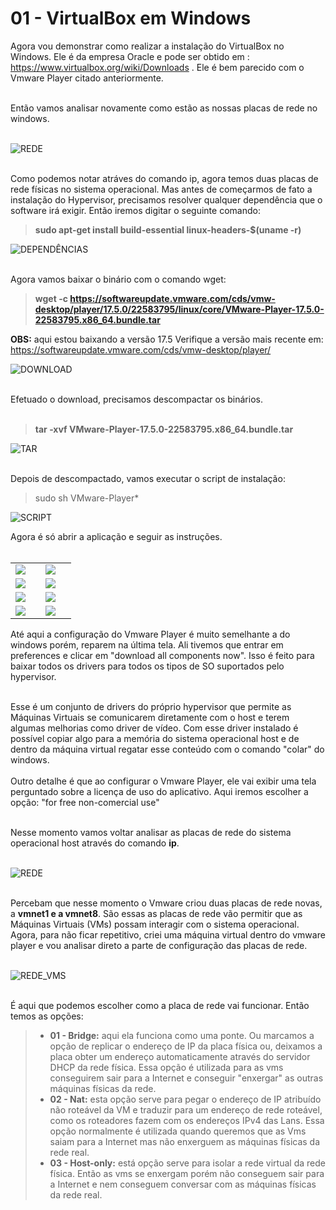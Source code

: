 # 01 - VirtualBox em Windows

Agora vou demonstrar como realizar a instalação do VirtualBox no Windows. Ele é da empresa Oracle e pode ser obtido em : https://www.virtualbox.org/wiki/Downloads . Ele é bem parecido com o Vmware Player citado anteriormente. <br><br>

Então vamos analisar novamente como estão as nossas placas de rede no windows. <br></br>

![REDE](Imagens/01-placas_de_rede_vmware.png) <br></br>

Como podemos notar atráves do comando ip, agora temos duas placas de rede físicas no sistema operacional. Mas antes de começarmos de fato a instalação do Hypervisor, precisamos resolver qualquer dependência que o software irá exigir. Então iremos digitar o seguinte comando:
>  **sudo apt-get install build-essential linux-headers-$(uname -r)**

![DEPENDÊNCIAS](Imagens/02-dependencias.png)<br></br>

Agora vamos baixar o binário com o comando wget:

>  **wget -c https://softwareupdate.vmware.com/cds/vmw-desktop/player/17.5.0/22583795/linux/core/VMware-Player-17.5.0-22583795.x86_64.bundle.tar**

**OBS:** aqui estou baixando a versão 17.5 Verifique a versão mais recente em: https://softwareupdate.vmware.com/cds/vmw-desktop/player/ 

![DOWNLOAD](Imagens/wget.png) <br></br>

Efetuado o download, precisamos descompactar os binários. <br></br>

> **tar -xvf VMware-Player-17.5.0-22583795.x86_64.bundle.tar**

![TAR](Imagens/tar.png) <br></br>

Depois de descompactado, vamos executar o script de instalação:

> sudo sh VMware-Player*

![SCRIPT](Imagens/script.png)

Agora é só abrir a aplicação e seguir as instruções. <br></br>

<table>
     <tr>
         <td width="33%"><img src="Imagens/vmware_player/01.png"></img></td>
         <td width="33%"><img src="Imagens/vmware_player/02.png"></img></td>
    </tr>
    <tr>
        <td width="33%"><img src="Imagens/vmware_player/03.png"></img></td>
        <td width="33%"><img src="Imagens/vmware_player/04.png"></img></td>
    </tr>
    <tr>
        <td width="33%"><img src="Imagens/vmware_player/05.png"></img></td>
        <td width="33%"><img src="Imagens/vmware_player/06.png"></img></td>
    </tr>
    <tr>
        <td width="33%"><img src="Imagens/vmware_player/07.png"></img></td>
        <td width="33%"><img src="Imagens/vmware_player/08.png"></img></td>
    </tr>
</table>

Até aqui a configuração do Vmware Player é muito semelhante a do windows porém, reparem na última tela. Ali tivemos que entrar em preferences e clicar em "download all components now". Isso é feito para baixar todos os drivers para todos os tipos de SO suportados pelo hypervisor. <br></br>

Esse é um conjunto de drivers do próprio hypervisor que permite as Máquinas Virtuais se comunicarem diretamente com o host e terem algumas melhorias como driver de vídeo. Com esse driver instalado é possível copiar algo para a memória do sistema operacional host e de dentro da máquina virtual regatar esse conteúdo com o comando "colar" do windows. <br></br>
Outro detalhe é que ao configurar o Vmware Player, ele vai exibir uma tela perguntado sobre a licença de uso do aplicativo. Aqui iremos escolher a opção: "for free non-comercial use" <br></br>

Nesse momento vamos voltar analisar as placas de rede do sistema operacional host através do comando **ip**. <br></br>

![REDE](Imagens/03-placas_de_rede.png) <br></br>

Percebam que nesse momento o Vmware criou duas placas de rede novas, a **vmnet1 e a vmnet8**. São essas as placas de rede vão permitir que as Máquinas Virtuais (VMs) possam interagir com o sistema operacional. Agora, para não ficar repetitivo, criei uma máquina virtual dentro do vmware player e vou analisar direto a parte de configuração das placas de rede. <br></br>

![REDE_VMS](Imagens/vmware_player/placas_de_rede.png) <br></br>

É aqui que podemos escolher como a placa de rede vai funcionar. Então temos as opções: 
> - **01 - Bridge:** aqui ela funciona como uma ponte. Ou marcamos a opção de replicar o endereço de IP da placa física ou, deixamos a placa obter um endereço automaticamente através do servidor DHCP da rede física. Essa opção é utilizada para as vms conseguirem sair para a Internet e conseguir "enxergar" as outras máquinas físicas da rede.
> - **02 - Nat:** esta opção serve para pegar o endereço de IP atribuído não roteável da VM e traduzir para um endereço de rede roteável, como os roteadores fazem com os endereços IPv4 das Lans. Essa opção normalmente é utilizada quando queremos que as Vms saiam para a Internet mas não enxerguem as máquinas físicas da rede real.
> - **03 - Host-only:** está opção serve para isolar a rede virtual da rede física. Então as vms se enxergam porém não conseguem sair para a Internet e nem conseguem conversar com as máquinas físicas da rede real.
